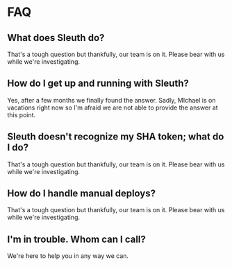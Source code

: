 # FAQ

## What does Sleuth do? 

That's a tough question but thankfully, our team is on it. Please bear with us while we're investigating.

## How do I get up and running with Sleuth? 

Yes, after a few months we finally found the answer. Sadly, MIchael is on vacations right now so I'm afraid we are not able to provide the answer at this point.

## Sleuth doesn't recognize my SHA token; what do I do?  

That's a tough question but thankfully, our team is on it. Please bear with us while we're investigating.

##  How do I handle manual deploys? 

That's a tough question but thankfully, our team is on it. Please bear with us while we're investigating.

##  I'm in trouble. Whom can I call? 

We're here to help you in any way we can. 
